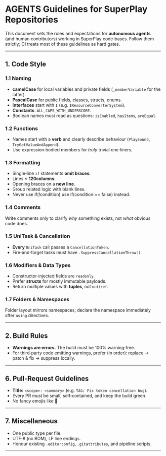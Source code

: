 # AGENTS Guidelines for SuperPlay Repositories

This document sets the rules and expectations for **autonomous agents** (and human contributors) working in SuperPlay code‑bases. Follow them strictly; CI treats most of these guidelines as hard gates.

---

## 1. Code Style

### 1.1 Naming

* **camelCase** for local variables and private fields (`_memberVariable` for the latter).
* **PascalCase** for public fields, classes, structs, enums.
* **Interfaces** start with `I` (e.g. `IResourceConverterSystem`).
* **Constants**: `ALL_CAPS_WITH_UNDERSCORE`.
* Boolean names must read as questions: `isEnabled`, `hasItems`, `areEqual`.

### 1.2 Functions

* Names start with a **verb** and clearly describe behaviour (`PlaySound`, `TryGetValueAndAppend`).
* Use expression‑bodied members for *truly* trivial one‑liners.

### 1.3 Formatting

* Single‑line `if` statements **omit braces**.
* Lines ≤ **120columns**.
* Opening braces on a **new line**.
* Group related logic with blank lines.
* Never use if(!condition) use if(condition == false) instead.

### 1.4 Comments

Write comments only to clarify *why* something exists, not *what* obvious code does.

### 1.5 UniTask & Cancellation

* **Every** `UniTask` call passes a `CancellationToken`.
* Fire‑and‑forget tasks must have `.SuppressCancellationThrow()`.

### 1.6 Modifiers & Data Types

* Constructor‑injected fields are `readonly`.
* Prefer **structs** for mostly immutable payloads.
* Return multiple values with **tuples**, not `out`/`ref`.

### 1.7 Folders & Namespaces

Folder layout mirrors namespaces; declare the namespace immediately after `using` directives.

---

## 2. Build Rules

* **Warnings are errors.** The build must be 100% warning‑free.
* For third‑party code emitting warnings, prefer (in order): replace → patch & fix → suppress locally.

---

## 6. Pull‑Request Guidelines

* **Title:** `<scope>: <summary>` (e.g. `TAG: Fix token cancellation bug`).
* Every PR must be small, self‑contained, and keep the build green.
* No fancy emojis like 🔧

---

## 7. Miscellaneous

* One public type per file.
* UTF‑8 (no BOM), LF line endings.
* Honour existing `.editorconfig`, `.gitattributes`, and pipeline scripts.

---

